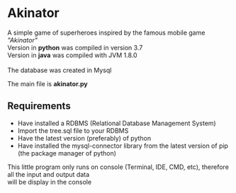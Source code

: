 # Akinator
A simple game of superheroes inspired by the famous mobile game <i>"Akinator"</i><br>
Version in <strong>python</strong> was compiled in version 3.7<br>
Version in <strong>java</strong> was compiled with JVM 1.8.0<br>
<br>The database was created in Mysql<br>

The main file is <strong>akinator.py</strong><br>
<h2>Requirements</h2>
<ul>
<li>Have installed a RDBMS (Relational Database Management System)</li>
<li>Import the tree.sql file to your RDBMS</li>
<li>Have the latest version (preferably) of python</li>
<li>Have installed the mysql-connector library from the latest version of pip (the package manager of python)</li>
</ul>
This little program only runs on console (Terminal, IDE, CMD, etc), therefore all the input and output data<br>
will be display in the console<br>


